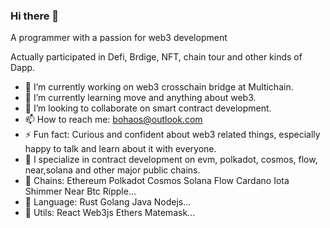 ### Hi there 👋
A programmer with a passion for web3 development

Actually participated in Defi, Brdige, NFT, chain tour and other kinds of Dapp.
- 🔭 I’m currently working on web3 crosschain bridge at Multichain.
- 🌱 I’m currently learning move and anything about web3.
- 👯 I’m looking to collaborate on smart contract development.
- 📫 How to reach me: bohaos@outlook.com
- ⚡ Fun fact: Curious and confident about web3 related things, especially happy to talk and learn about it with everyone.
- :scroll: I specialize in contract development on evm, polkadot, cosmos, flow, near,solana and other major public chains.
- :scroll: Chains: Ethereum Polkadot Cosmos Solana Flow Cardano Iota Shimmer Near Btc Ripple...
- :scroll: Language: Rust Golang Java Nodejs...
- :scroll: Utils: React Web3js Ethers Matemask...

<!--
**BohaosX/BohaosX** is a ✨ _special_ ✨ repository because its `README.md` (this file) appears on your GitHub profile.

Here are some ideas to get you started:

- 🔭 I’m currently working on ...
- 🌱 I’m currently learning ...
- 👯 I’m looking to collaborate on ...
- 🤔 I’m looking for help with ...
- 💬 Ask me about ...
- 📫 How to reach me: ...
- 😄 Pronouns: ...
- ⚡ Fun fact: ...
-->
